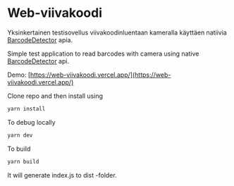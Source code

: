 # Web-viivakoodi
Yksinkertainen testisovellus viivakoodinluentaan kameralla käyttäen natiivia [BarcodeDetector](https://developer.mozilla.org/en-US/docs/Web/API/BarcodeDetector) apia.

Simple test application to read barcodes with camera using native [BarcodeDetector](https://developer.mozilla.org/en-US/docs/Web/API/BarcodeDetector) api.

Demo: [https://web-viivakoodi.vercel.app/](https://web-viivakoodi.vercel.app/)

Clone repo and then install using
```bash
yarn install
```

To debug locally
```bash
yarn dev
````

To build
```bash
yarn build
```
It will generate index.js to dist -folder.
